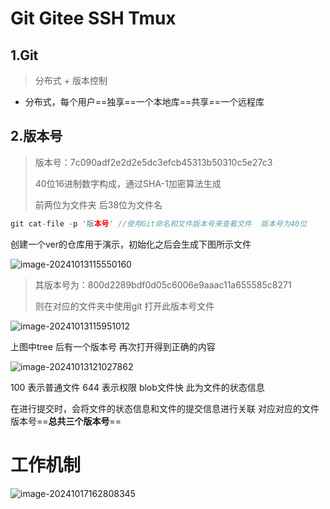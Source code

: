 # Git Gitee SSH Tmux

## 1.Git

> 分布式 + 版本控制

- 分布式，每个用户==独享==一个本地库==共享==一个远程库

## 2.版本号

> 版本号：7c090adf2e2d2e5dc3efcb45313b50310c5e27c3
>
> 40位16进制数字构成，通过SHA-1加密算法生成 
>
> 前两位为文件夹 后38位为文件名

```c
git cat-file -p '版本号' //使用Git命名和文件版本号来查看文件  版本号为40位   
```

创建一个ver的仓库用于演示，初始化之后会生成下图所示文件

![image-20241013115550160](https://raw.githubusercontent.com/zhanghjoy/Typora_Note_Photo/main/Photo202410171159968.png)

> 其版本号为：800d2289bdf0d05c6006e9aaac11a655585c8271 
>
> 则在对应的文件夹中使用git 打开此版本号文件

![image-20241013115951012](C:/Users/zhj/AppData/Roaming/Typora/typora-user-images/image-20241013115951012.png)

上图中tree 后有一个版本号 再次打开得到正确的内容

![image-20241013121027862](C:/Users/zhj/AppData/Roaming/Typora/typora-user-images/image-20241013121027862.png)

100 表示普通文件 644 表示权限 blob文件快 此为文件的状态信息

在进行提交时，会将文件的状态信息和文件的提交信息进行关联 对应对应的文件版本号==**总共三个版本号**==

# 工作机制

> 

![image-20241017162808345](C:/Users/zhj/AppData/Roaming/Typora/typora-user-images/image-20241017162808345.png)





 

